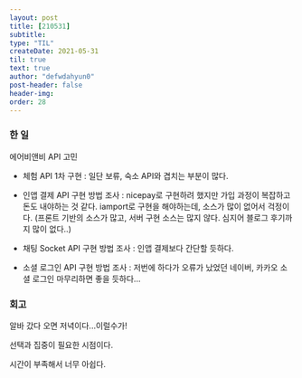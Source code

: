 ```yaml
---
layout: post
title: [210531] 
subtitle:
type: "TIL"
createDate: 2021-05-31
til: true
text: true
author: "defwdahyun0"
post-header: false
header-img: 
order: 28
---
```

### **한 일**

에어비앤비 API 고민 

 - 체험 API 1차 구현  : 일단 보류, 숙소 API와 겹치는 부분이 많다.

 - 인앱 결제 API 구현 방법 조사 : nicepay로 구현하려 했지만 가입 과정이 복잡하고 돈도 내야하는 것 같다. iamport로 구현을 해야하는데, 소스가 많이 없어서 걱정이다. (프론트 기반의 소스가 많고, 서버 구현 소스는 많지 않다. 심지어 블로그 후기까지 많이 없다..)

 - 채팅 Socket API 구현 방법 조사 : 인앱 결제보다 간단할 듯하다.

 - 소셜 로그인 API 구현 방법 조사 : 저번에 하다가 오류가 났었던 네이버, 카카오 소셜 로그인 마무리하면 좋을 듯하다...

### **회고**

알바 갔다 오면 저녁이다...이럴수가!

선택과 집중이 필요한 시점이다.

시간이 부족해서 너무 아쉽다.
